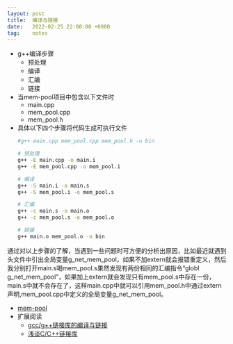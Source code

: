 ```yaml
---
layout: post
title:  编译与链接
date:   2022-02-25 22:00:00 +0800
tag:    notes
---
```


- g++编译步骤
    - 预处理
    - 编译
    - 汇编
    - 链接
- 当mem-pool项目中包含以下文件时
    - main.cpp
    - mem_pool.cpp
    - mem_pool.h
- 具体以下四个步骤将代码生成可执行文件
    ```bash
    #g++ main.cpp mem_pool.cpp mem_pool.h -o bin

    # 预处理
    g++ -E main.cpp -o main.i
    g++ -E mem_pool.cpp -o mem_pool.i

    # 编译
    g++ -S main.i -o main.s
    g++ -S mem_pool.i -o mem_pool.s

    # 汇编
    g++ -c main.s -o main.o
    g++ -c mem_pool.s -o mem_pool.o

    # 链接
    g++ main.o mem_pool.o -o bin
    ```

通过对以上步骤的了解，当遇到一些问题时可方便的分析出原因，比如最近就遇到头文件中引出全局变量g_net_mem_pool，如果不加extern就会报错重定义，然后我分别打开main.s喝mem_pool.s果然发现有两份相同的汇编指令“globl	g_net_mem_pool”，如果加上extern就会发现只有mem_pool.s中存在一份，main.s中就不会存在了，这样main.cpp中就可以引用mem_pool.h中通过extern声明,mem_pool.cpp中定义的全局变量g_net_mem_pool。

- [mem-pool](https://github.com/samoyedsun/misc/tree/master/mem-pool)
- 扩展阅读
    - [gcc/g++链接库的编译与链接](https://blog.csdn.net/jadeshu/article/details/88922318)
    - [浅谈C/C++链接库](https://segmentfault.com/a/1190000020240898)